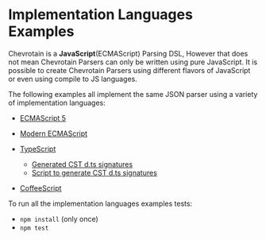 # Implementation Languages Examples

Chevrotain is a **JavaScript**(ECMAScript) Parsing DSL, However that does not mean Chevrotain Parsers can only be written using
pure JavaScript. It is possible to create Chevrotain Parsers using different flavors of JavaScript or even using
compile to JS languages.

The following examples all implement the same JSON parser using a variety of implementation languages:

- [ECMAScript 5](https://github.com/chevrotain/chevrotain/blob/master/examples/implementation_languages/ecma5/ecma5_json.js)

- [Modern ECMAScript](https://github.com/chevrotain/chevrotain/blob/master/examples/implementation_languages/modern_ecmascript/modern_ecmascript_json.mjs)

- [TypeScript](https://github.com/chevrotain/chevrotain/blob/master/examples/implementation_languages/typescript/typescript_json.ts)

  - [Generated CST d.ts signatures](https://github.com/chevrotain/chevrotain/blob/master/examples/implementation_languages/typescript/json_cst.d.ts)
  - [Script to generate CST d.ts signatures](https://github.com/chevrotain/chevrotain/blob/master/examples/implementation_languages/typescript/scripts/gen_dts_signatures.js)

- [CoffeeScript](https://github.com/chevrotain/chevrotain/blob/master/examples/implementation_languages/coffeescript/coffeescript_json.coffee)

To run all the implementation languages examples tests:

- `npm install` (only once)
- `npm test`
